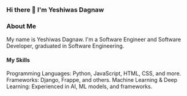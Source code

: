 ### Hi there 👋 I'm Yeshiwas Dagnaw

<!--
**Yeshiwas21/Yeshiwas21** is a ✨ _special_ ✨ repository because its `README.md` (this file) appears on your GitHub profile.

Here are some ideas to get you started:

- 🔭 I’m currently working on ...
- 🌱 I’m currently learning ...
- 👯 I’m looking to collaborate on ...
- 🤔 I’m looking for help with ...
- 💬 Ask me about ...
- 📫 How to reach me: ...
- 😄 Pronouns: ...
- ⚡ Fun fact: ...
-->
### About Me
My name is Yeshiwas Dagnaw.
I'm a Software Engineer and Software Developer, graduated in Software Engineering.

#### My Skills
Programming Languages: Python, JavaScript, HTML, CSS, and more.
Frameworks: Django, Frappe, and others.
Machine Learning & Deep Learning: Experienced in AI, ML models, and frameworks.
